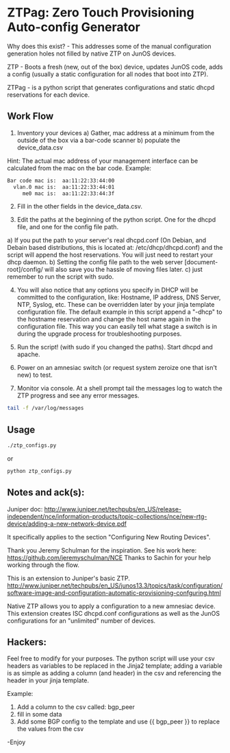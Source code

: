 ZTPag: Zero Touch Provisioning Auto-config Generator
===========

Why does this exist? - This addresses some of the manual configuration generation holes not filled by native ZTP on JunOS devices. 

ZTP - Boots a fresh (new, out of the box) device, updates JunOS code, adds a config (usually a static configuration for all nodes that boot into ZTP).

ZTPag - is a python script that generates configurations and static dhcpd reservations for each device. 

Work Flow
-----

1) Inventory your devices
	a) Gather, mac address at a minimum from the outside of the box via a bar-code scanner
	b) populate the device_data.csv

Hint: The actual mac address of your management interface can be calculated from the mac on the bar code.
Example: 

```sh
Bar code mac is:  aa:11:22:33:44:00
  vlan.0 mac is:  aa:11:22:33:44:01
     me0 mac is:  aa:11:22:33:44:3f
```

2) Fill in the other fields in the device_data.csv.

3) Edit the paths at the beginning of the python script.  One for the dhcpd file, and one for the config file path.

 a) If you put the path to your server's real dhcpd.conf (On Debian, and Debain based distributions, this is located at: /etc/dhcp/dhcpd.conf) and the script will append the host reservations.  You will just need to restart your dhcp daemon.
 b) Setting the config file path to the web server [document-root]/config/ will also save you the hassle of moving files later.
 c) just remember to run the script with sudo.

4) You will also notice that any options you specify in DHCP will be committed to the configuration, like: Hostname, IP address, DNS Server, NTP, Syslog, etc.  These can be overridden later by your jinja template configuration file.  The default example in this script append a "-dhcp" to the hostname reservation and change the host name again in the configuration file.  This way you can easily tell what stage a switch is in during the upgrade process for troubleshooting purposes.

5) Run the script! (with sudo if you changed the paths).  Start dhcpd and apache.

6) Power on an amnesiac switch (or request system zeroize one that isn't new) to test.

7) Monitor via console.  At a shell prompt tail the messages log to watch the ZTP progress and see any error messages.

```sh
tail -f /var/log/messages
```

Usage
-----
```sh
./ztp_configs.py
```
or
```sh
python ztp_configs.py
```

Notes and ack(s):
-----

Juniper doc:
http://www.juniper.net/techpubs/en_US/release-independent/nce/information-products/topic-collections/nce/new-rtg-device/adding-a-new-network-device.pdf

It specifically applies to the section "Configuring New Routing
Devices".

Thank you Jeremy Schulman for the inspiration.  See his work here: https://github.com/jeremyschulman/NCE
Thanks to Sachin for your help working through the flow.

This is an extension to Juniper's basic ZTP. 
http://www.juniper.net/techpubs/en_US/junos13.3/topics/task/configuration/software-image-and-configuration-automatic-provisioning-confguring.html

Native ZTP allows you to apply a configuration to a new amnesiac device.  This extension creates ISC dhcpd.conf configurations as well as the JunOS configurations for an "unlimited" number of devices.

Hackers:
-----
Feel free to modify for your purposes.  The python script will use your csv headers as variables to be replaced in the Jinja2 template; adding a variable is as simple as adding a column (and header) in the csv and referencing the header in your jinja template.  

Example: 
1) Add a column to the csv called: bgp_peer
2) fill in some data
3) Add some BGP config to the template and use {{ bgp_peer }} to replace the values from the csv

-Enjoy



